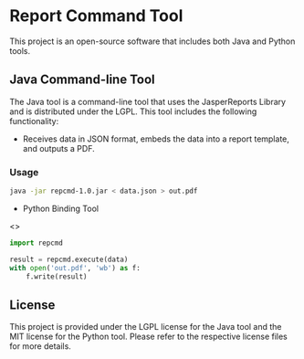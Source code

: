 # Report Command Tool

This project is an open-source software that includes both Java and Python tools.

## Java Command-line Tool

The Java tool is a command-line tool that uses the JasperReports Library and is distributed under the LGPL.
This tool includes the following functionality:

* Receives data in JSON format, embeds the data into a report template, and outputs a PDF.

### Usage

```sh
java -jar repcmd-1.0.jar < data.json > out.pdf
```

* Python Binding Tool

<<under consideration>>

```python
import repcmd

result = repcmd.execute(data)
with open('out.pdf', 'wb') as f:
    f.write(result)
```

## License

This project is provided under the LGPL license for the Java tool and the MIT license for the Python tool.
Please refer to the respective license files for more details.
